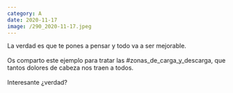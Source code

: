 ```yaml
--- 
category: A 
date: 2020-11-17 
image: /290_2020-11-17.jpeg 
--- 
```


La verdad es que te pones a pensar y todo va a ser mejorable. <br><br>Os comparto este ejemplo para tratar las #zonas_de_carga_y_descarga, que tantos dolores de cabeza nos traen a todos. <br><br>Interesante ¿verdad?